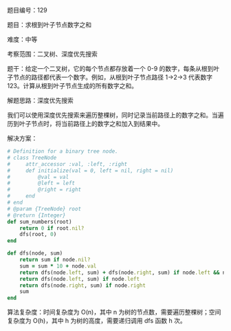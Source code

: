 题目编号：129

题目：求根到叶子节点数字之和

难度：中等

考察范围：二叉树、深度优先搜索

题干：给定一个二叉树，它的每个节点都存放着一个 0-9 的数字，每条从根到叶子节点的路径都代表一个数字。例如，从根到叶子节点路径 1->2->3 代表数字 123。计算从根到叶子节点生成的所有数字之和。

解题思路：深度优先搜索

我们可以使用深度优先搜索来遍历整棵树，同时记录当前路径上的数字之和。当遍历到叶子节点时，将当前路径上的数字之和加入到结果中。

解决方案：

```ruby
# Definition for a binary tree node.
# class TreeNode
#     attr_accessor :val, :left, :right
#     def initialize(val = 0, left = nil, right = nil)
#         @val = val
#         @left = left
#         @right = right
#     end
# end
# @param {TreeNode} root
# @return {Integer}
def sum_numbers(root)
    return 0 if root.nil?
    dfs(root, 0)
end

def dfs(node, sum)
    return sum if node.nil?
    sum = sum * 10 + node.val
    return dfs(node.left, sum) + dfs(node.right, sum) if node.left && node.right
    return dfs(node.left, sum) if node.left
    return dfs(node.right, sum) if node.right
    sum
end
```

算法复杂度：时间复杂度为 O(n)，其中 n 为树的节点数，需要遍历整棵树；空间复杂度为 O(h)，其中 h 为树的高度，需要递归调用 dfs 函数 h 次。